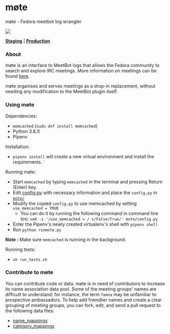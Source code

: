 # møte
møte - Fedora meetbot log wrangler

[![](https://travis-ci.org/fedora-infra/mote.svg)](https://travis-ci.org/fedora-infra/mote)

[__Staging__](https://meetbot.stg.fedoraproject.org) | [__Production__](https://meetbot.fedoraproject.org)

### About

møte is an interface to MeetBot logs that allows the Fedora community to search and explore IRC meetings.
More information on meetings can be found [here](https://fedoraproject.org/wiki/Meeting_channel).

møte organises and serves meetings as a drop-in replacement, without needing any modification to the MeetBot plugin itself.

### Using møte

Dependencies:
 - `memcached` (`sudo dnf install memcached`)
 - Python 3.8.X
 - Pipenv

Installation:
 - `pipenv install` will create a new virtual environment and install the requirements. `

Running møte:
 - Start `memcached` by typing `memcached` in the terminal and pressing Return (Enter) key.
 - Edit [config.py](./files/config.py) with necessary information and place the `config.py` in [`mote/`](./mote)
 - Modify the copied `config.py` to use memcached by setting `use_memcached = TRUE`
   - You can do it by running the following command in command line too: `sed -i '/use_memcached = / s/False/True/' mote/config.py`
 - Enter the Pipenv's newly created virtualenv's shell with `pipenv shell`
 - Run `python runmote.py`

**Note :** Make sure `memcached` is running in the background.

Running tests:
 - `sh run_tests.sh`

### Contribute to møte

You can contribute code or data. møte is in need of contributors to increase its name association data pool.
Some of the meeting groups' names are difficult to understand: for instance, the term `famna` may be unfamiliar to prospective ambassadors. To help add friendlier names and create a clear grouping of meeting groups, you can fork, edit, and send a pull request to the following data files:

 - [name_mappings](./name_mappings.json)
 - [category_mappings](./category_mappings.json)
